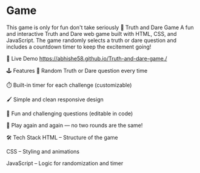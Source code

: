 # Game
This game is only for fun don't take seriously 
🎲 Truth and Dare Game
A fun and interactive Truth and Dare web game built with HTML, CSS, and JavaScript. The game randomly selects a truth or dare question and includes a countdown timer to keep the excitement going!

🚀 Live Demo
https://abhishe58.github.io/Truth-and-dare-game./

🕹️ Features
🎯 Random Truth or Dare question every time

⏱️ Built-in timer for each challenge (customizable)

🖌️ Simple and clean responsive design

🧠 Fun and challenging questions (editable in code)

🔁 Play again and again — no two rounds are the same!

🛠️ Tech Stack
HTML – Structure of the game

CSS – Styling and animations

JavaScript – Logic for randomization and timer

